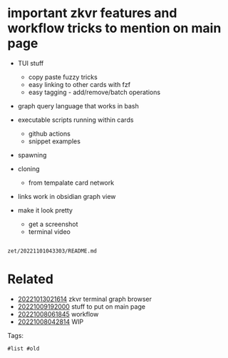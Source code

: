 # important zkvr features and workflow tricks to mention on main page

- TUI stuff
  - copy paste fuzzy tricks
  - easy linking to other cards with fzf
  - easy tagging - add/remove/batch operations
- graph query language that works in bash
- executable scripts running within cards
  - github actions
  - snippet examples
- spawning
- cloning
  - from tempalate card network
- links work in obsidian graph view

- make it look pretty
  - get a screenshot
  - terminal video

```
```

` zet/20221101043303/README.md `

# Related

- [20221013021614](/zet/20221013021614/README.md) zkvr terminal graph browser
- [20221009192000](/zet/20221009192000/README.md) stuff to put on main page
- [20221008061845](/zet/20221008061845/README.md) workflow
- [20221008042814](/zet/20221008042814/README.md) WIP

Tags:

    #list #old

